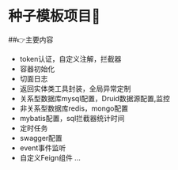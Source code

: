 # 种子模板项目🐤

##👉主要内容
- token认证，自定义注解，拦截器
- 容器初始化
- 切面日志
- 返回实体类工具封装，全局异常定制
- 关系型数据库mysql配置，Druid数据源配置,监控
- 非关系型数据库redis，mongo配置
- mybatis配置，sql拦截器统计时间
- 定时任务
- swagger配置
- event事件监听
- 自定义Feign组件
...
